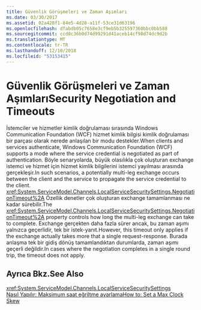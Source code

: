 ```yaml
---
title: Güvenlik Görüşmeleri ve Zaman Aşımları
ms.date: 03/30/2017
ms.assetid: 02a428f1-84e5-4d28-a11f-53ce31d63196
ms.openlocfilehash: dfabdb05c7658e3cf9eb5b325597360bbc0bb588
ms.sourcegitcommit: ccd8c36b0d74d99291d41aceb14cf98d74dc9d2b
ms.translationtype: MT
ms.contentlocale: tr-TR
ms.lasthandoff: 12/10/2018
ms.locfileid: "53153415"
---
```

# <a name="security-negotiation-and-timeouts"></a><span data-ttu-id="f3402-102">Güvenlik Görüşmeleri ve Zaman Aşımları</span><span class="sxs-lookup"><span data-stu-id="f3402-102">Security Negotiation and Timeouts</span></span>
<span data-ttu-id="f3402-103">İstemciler ve hizmetler kimlik doğrulaması sırasında Windows Communication Foundation (WCF) hizmet kimlik bilgisi kimlik doğrulaması bir parçası olarak nerede anlaşılan bir modu destekler.</span><span class="sxs-lookup"><span data-stu-id="f3402-103">When clients and services authenticate, Windows Communication Foundation (WCF) supports a mode where the service credential is negotiated as part of authentication.</span></span> <span data-ttu-id="f3402-104">Böyle senaryolarda, büyük olasılıkla çok oluşturan exchange istemci ve hizmet için hizmet kimlik bilgilerini istemci yayılması arasında gerçekleşir.</span><span class="sxs-lookup"><span data-stu-id="f3402-104">In such scenarios, a potentially multi-leg exchange occurs between the client and the service to propagate the service credential to the client.</span></span> <span data-ttu-id="f3402-105"><xref:System.ServiceModel.Channels.LocalServiceSecuritySettings.NegotiationTimeout%2A> Özellik denetler çok oluşturan exchange tamamlanması ne kadar sürebilir.</span><span class="sxs-lookup"><span data-stu-id="f3402-105">The <xref:System.ServiceModel.Channels.LocalServiceSecuritySettings.NegotiationTimeout%2A> property controls how long the multi-leg exchange can take to complete.</span></span> <span data-ttu-id="f3402-106">Exchange gerçekten daha fazla sürer ancak, bu zaman aşımı yalnızca geçerlidir, tek bir istek-yanıt.</span><span class="sxs-lookup"><span data-stu-id="f3402-106">However, this timeout only applies if the exchange actually takes more that a single request-response.</span></span> <span data-ttu-id="f3402-107">Burada anlaşma tek bir gidiş dönüş tamamlandıktan durumlarda, zaman aşımı geçerli değildir.</span><span class="sxs-lookup"><span data-stu-id="f3402-107">In cases where the negotiation completes in a single round trip, the timeout does not apply.</span></span>  
  
## <a name="see-also"></a><span data-ttu-id="f3402-108">Ayrıca Bkz.</span><span class="sxs-lookup"><span data-stu-id="f3402-108">See Also</span></span>  
 <xref:System.ServiceModel.Channels.LocalServiceSecuritySettings>  
 [<span data-ttu-id="f3402-109">Nasıl Yapılır: Maksimum saat eğriltme ayarlama</span><span class="sxs-lookup"><span data-stu-id="f3402-109">How to: Set a Max Clock Skew</span></span>](../../../../docs/framework/wcf/feature-details/how-to-set-a-max-clock-skew.md)
